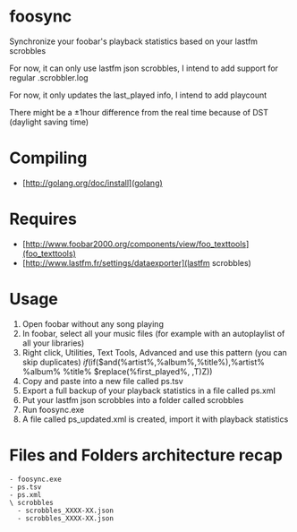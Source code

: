 foosync
=======

Synchronize your foobar's playback statistics based on your lastfm scrobbles

For now, it can only use lastfm json scrobbles, I intend to add support for regular .scrobbler.log

For now, it only updates the last_played info, I intend to add playcount

There might be a ±1hour difference from the real time because of DST (daylight saving time)

# Compiling
- [http://golang.org/doc/install](golang)

# Requires
- [http://www.foobar2000.org/components/view/foo_texttools](foo_texttools)
- [http://www.lastfm.fr/settings/dataexporter](lastfm scrobbles)

# Usage
1. Open foobar without any song playing
2. In foobar, select all your music files (for example with an autoplaylist of all your libraries)
3. Right click, Utilities, Text Tools, Advanced and use this pattern (you can skip duplicates)
    $if(%first_played%,$if($and(%artist%,%album%,%title%),%artist%  %album% %title% $replace(%first_played%, ,T)Z))
4. Copy and paste into a new file called ps.tsv
5. Export a full backup of your playback statistics in a file called ps.xml
6. Put your lastfm json scrobbles into a folder called scrobbles
7. Run foosync.exe
8. A file called ps_updated.xml is created, import it with playback statistics

# Files and Folders architecture recap
    - foosync.exe
    - ps.tsv
    - ps.xml
    \ scrobbles
      - scrobbles_XXXX-XX.json
      - scrobbles_XXXX-XX.json